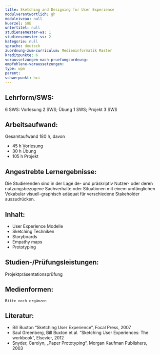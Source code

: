 ```yaml
---
title: Sketching and Designing for User Experience
modulverantwortlich: gh
modulniveau: null
kuerzel: SUE
untertitel: null
studiensemester-ws: 1
studiensemester-ss: 2
kategorie: null
sprache: deutsch
zuordnung-zum-curriculum: Medieninformatik Master
kreditpunkte: 6
voraussetzungen-nach-pruefungsordnung:
empfohlene-voraussetzungen:
type: wpm
parent:
schwerpunkt: hci
---
```


## Lehrform/SWS:

6 SWS: Vorlesung 2 SWS; Übung 1 SWS; Projekt 3 SWS

## Arbeitsaufwand:

Gesamtaufwand 180 h, davon

- 45 h Vorlesung
- 30 h Übung
- 105 h Projekt



## Angestrebte Lernergebnisse:

Die Studierenden sind in der Lage de- und präskriptiv Nutzer- oder deren nutzungsbezogene Sachverhalte oder Situationen mit einem umfänglichen Vokabular visuell-graphisch adäquat für verschiedene Stakeholder auszudrücken.


## Inhalt:
- User Experience Modelle
- Sketching Techniken
- Storyboards
- Empathy maps
- Prototyping


## Studien-/Prüfungsleistungen:
Projektpräsentationsprüfung

## Medienformen:

~~~
Bitte noch ergänzen
~~~




## Literatur:
- Bill Buxton “Sketching User Experience”, Focal Press, 2007
- Saul Greenberg, Bill Buxton et al. “Sketching User Experiences: The workbook”, Elsevier, 2012
- Snyder, Carolyn, „Paper Prototyping“, Morgan Kaufman Publishers, 2003
